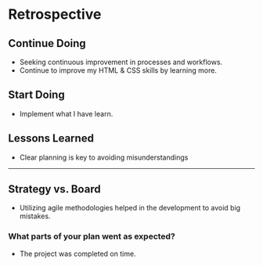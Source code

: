 # Retrospective

## Continue Doing

- Seeking continuous improvement in processes and workflows.
- Continue to improve my HTML & CSS skills by
  learning more.

## Start Doing

- Implement what I have learn.

## Lessons Learned

- Clear planning is key to avoiding misunderstandings
  
---

## Strategy vs. Board

- Utilizing agile methodologies helped in the development to avoid big mistakes.

### What parts of your plan went as expected?

- The project was completed on time.
